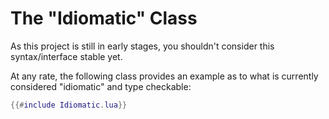 # The "Idiomatic" Class

As this project is still in early stages, you shouldn't consider this syntax/interface stable yet.

At any rate, the following class provides an example as to what is currently considered "idiomatic" and type checkable:

```lua
{{#include Idiomatic.lua}}
```